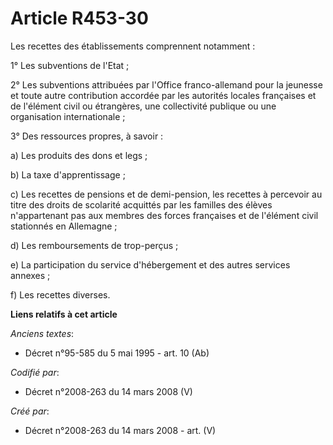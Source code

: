 # Article R453-30

Les recettes des établissements comprennent notamment :

1° Les subventions de l'Etat ;

2° Les subventions attribuées par l'Office franco-allemand pour la jeunesse et toute autre contribution accordée par les
autorités locales françaises et de l'élément civil ou étrangères, une collectivité publique ou une organisation
internationale ;

3° Des ressources propres, à savoir :

a) Les produits des dons et legs ;

b) La taxe d'apprentissage ;

c) Les recettes de pensions et de demi-pension, les recettes à percevoir au titre des droits de scolarité acquittés par les
familles des élèves n'appartenant pas aux membres des forces françaises et de l'élément civil stationnés en Allemagne ;

d) Les remboursements de trop-perçus ;

e) La participation du service d'hébergement et des autres services annexes ;

f) Les recettes diverses.

**Liens relatifs à cet article**

_Anciens textes_:

  - Décret n°95-585 du 5 mai 1995 - art. 10 (Ab)

_Codifié par_:

  - Décret n°2008-263 du 14 mars 2008 (V)

_Créé par_:

  - Décret n°2008-263 du 14 mars 2008 - art. (V)

